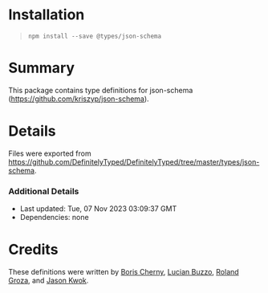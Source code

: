 # Installation

> `npm install --save @types/json-schema`

# Summary

This package contains type definitions for json-schema (https://github.com/kriszyp/json-schema).

# Details

Files were exported
from https://github.com/DefinitelyTyped/DefinitelyTyped/tree/master/types/json-schema.

### Additional Details

* Last updated: Tue, 07 Nov 2023 03:09:37 GMT
* Dependencies: none

# Credits

These definitions were written
by [Boris Cherny](https://github.com/bcherny), [Lucian Buzzo](https://github.com/lucianbuzzo), [Roland Groza](https://github.com/rolandjitsu),
and [Jason Kwok](https://github.com/JasonHK).
